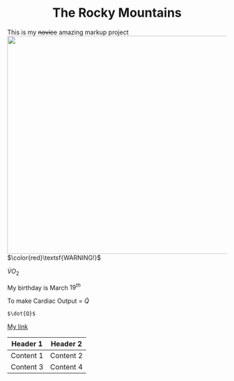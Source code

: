 <!DOCTYPE html>
<html>
<body>
<h1 align="center">The Rocky Mountains</h1>

This is my ~~novice~~ amazing markup project
<img src="https://upload.wikimedia.org/wikipedia/commons/thumb/c/c5/Moraine_Lake_17092005.jpg/1200px-Moraine_Lake_17092005.jpg" align="right" width="600" height="500">

$\color{red}\textsf{WARNING!}$

$\dot{V}O_2$

My birthday is March 
$19^{th}$

To make 
Cardiac Output = 
$\dot{Q}$

`$\dot{Q}$`


[My link](https://github.com/ztorr/KNES381/blob/main/markdown.md)
</body>

Header 1  | Header 2
------------- | -------------
Content 1 | Content 2
Content 3  | Content 4
</html>

